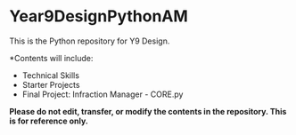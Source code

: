# Year9DesignPythonAM

This is the Python repository for Y9 Design.

*Contents will include:
- Technical Skills
- Starter Projects
- Final Project: Infraction Manager - CORE.py

**Please do not edit, transfer, or modify the contents in the repository. This is for reference only.**


